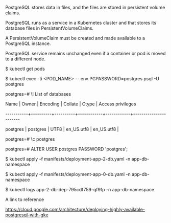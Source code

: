 
PostgreSQL stores data in files, and the files are stored in persistent volume claims. 

PostgreSQL runs as a service in a Kubernetes cluster and that stores its database files in PersistentVolumeClaims.

A PersistentVolumeClaim must be created and made available to a PostgreSQL instance.

PostgreSQL service remains unchanged even if a container or pod is moved to a different node.

$ kubectl get pods

$ kubectl exec -ti <POD_NAME> -- env PGPASSWORD=postgres psql -U postgres

postgres=# \l
                             List of databases

   Name    |  Owner   | Encoding |  Collate   |   Ctype    |   Access privileges  

-----------+----------+----------+------------+------------+-----------------------


 postgres  | postgres | UTF8     | en_US.utf8 | en_US.utf8 | 


postgres=# \c postgres
 
postgres=# ALTER USER postgres PASSWORD 'postgres';

$ kubectl apply -f manifests/deployment-app-2-db.yaml -n app-db-namespace

$ kubectl apply -f manifests/deployment-app-0-db.yaml -n app-db-namespace

$ kubectl logs app-2-db-dep-795cdf759-qf9fp -n app-db-namespace

A link to reference

https://cloud.google.com/architecture/deploying-highly-available-postgresql-with-gke
